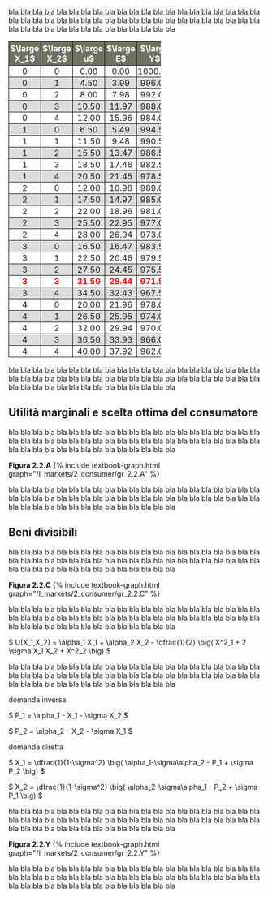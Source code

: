 


bla bla bla bla bla bla bla bla bla bla bla bla bla bla bla bla bla bla bla bla bla bla bla bla bla bla bla bla 
bla bla bla bla bla bla bla bla bla bla bla bla bla bla bla bla bla bla bla bla bla bla bla bla bla bla bla bla

<style>
  .alf { border-collapse: collapse; width:300px; }
  .alf th,
  .alf td { padding: 1px; border: solid 1px #111111; text-align: center; }
  .alf th { padding: 3px; background-color: #717162; color: white; }
  .alf tr:nth-child(odd) {background-color: #dddddd;}
  .alf tr:nth-child(20) {color: red; font-weight: bold; }
</style>
  <table class="alf">
    <tr>
      <th> $\large X_1$ </th>
      <th> $\large X_2$ </th>
      <th> $\large u$ </th>
      <th> $\large E$ </th>
      <th> $\large Y$ </th>
      <th> $\large U$ </th>
    </tr>
    <tr> <td>0</td> <td>0</td> <td>0.00</td> <td>0.00</td> <td>1000.00</td> <td>1000.00</td> </tr>
    <tr> <td>0</td> <td>1</td> <td>4.50</td> <td>3.99</td> <td>996.01</td> <td>1000.51</td> </tr>
    <tr> <td>0</td> <td>2</td> <td>8.00</td> <td>7.98</td> <td>992.02</td> <td>1000.02</td> </tr>
    <tr> <td>0</td> <td>3</td> <td>10.50</td> <td>11.97</td> <td>988.03</td> <td>998.53</td> </tr>
    <tr> <td>0</td> <td>4</td> <td>12.00</td> <td>15.96</td> <td>984.04</td> <td>996.04</td> </tr>
    <tr> <td>1</td> <td>0</td> <td>6.50</td> <td>5.49</td> <td>994.51</td> <td>1001.01</td> </tr>
    <tr> <td>1</td> <td>1</td> <td>11.50</td> <td>9.48</td> <td>990.52</td> <td>1002.02</td> </tr>
    <tr> <td>1</td> <td>2</td> <td>15.50</td> <td>13.47</td> <td>986.53</td> <td>1002.3</td> </tr>
    <tr> <td>1</td> <td>3</td> <td>18.50</td> <td>17.46</td> <td>982.54</td> <td>1001.04</td> </tr>
    <tr> <td>1</td> <td>4</td> <td>20.50</td> <td>21.45</td> <td>978.55</td> <td>999.05</td> </tr>
    <tr> <td>2</td> <td>0</td> <td>12.00</td> <td>10.98</td> <td>989.02</td> <td>1001.02</td> </tr>
    <tr> <td>2</td> <td>1</td> <td>17.50</td> <td>14.97</td> <td>985.03</td> <td>1002.53</td> </tr>
    <tr> <td>2</td> <td>2</td> <td>22.00</td> <td>18.96</td> <td>981.04</td> <td>1003.04</td> </tr>
    <tr> <td>2</td> <td>3</td> <td>25.50</td> <td>22.95</td> <td>977.05</td> <td>1002.55</td> </tr>
    <tr> <td>2</td> <td>4</td> <td>28.00</td> <td>26.94</td> <td>973.06</td> <td>1001.06</td> </tr>
    <tr> <td>3</td> <td>0</td> <td>16.50</td> <td>16.47</td> <td>983.53</td> <td>1000.03</td> </tr>
    <tr> <td>3</td> <td>1</td> <td>22.50</td> <td>20.46</td> <td>979.54</td> <td>1002.04</td> </tr>
    <tr> <td>3</td> <td>2</td> <td>27.50</td> <td>24.45</td> <td>975.55</td> <td>1003.05</td> </tr>
    <tr> <td>3</td> <td>3</td> <td>31.50</td> <td>28.44</td> <td>971.56</td> <td>1003.06</td> </tr>
    <tr> <td>3</td> <td>4</td> <td>34.50</td> <td>32.43</td> <td>967.57</td> <td>1002.07</td> </tr>
    <tr> <td>4</td> <td>0</td> <td>20.00</td> <td>21.96</td> <td>978.04</td> <td>998.04</td> </tr>
    <tr> <td>4</td> <td>1</td> <td>26.50</td> <td>25.95</td> <td>974.05</td> <td>1000.55</td> </tr>
    <tr> <td>4</td> <td>2</td> <td>32.00</td> <td>29.94</td> <td>970.06</td> <td>1002.06</td> </tr>
    <tr> <td>4</td> <td>3</td> <td>36.50</td> <td>33.93</td> <td>966.07</td> <td>1002.57</td> </tr>
    <tr> <td>4</td> <td>4</td> <td>40.00</td> <td>37.92</td> <td>962.08</td> <td>1002.08</td> </tr>
  </table>


bla bla bla bla bla bla bla bla bla bla bla bla bla bla bla bla bla bla bla bla bla bla bla bla bla bla bla bla 
bla bla bla bla bla bla bla bla bla bla bla bla bla bla bla bla bla bla bla bla bla bla bla bla bla bla bla bla


<h2 id="SUBSEC_MU-it">Utilità marginali e scelta ottima del consumatore</h2>

bla bla bla bla bla bla bla bla bla bla bla bla bla bla bla bla bla bla bla bla bla bla bla bla bla bla bla bla 
bla bla bla bla bla bla bla bla bla bla bla bla bla bla bla bla bla bla bla bla bla bla bla bla bla bla bla bla

<a id="gr_2.2.A"><strong>Figura 2.2.A</strong></a>
{% include textbook-graph.html graph="/I_markets/2_consumer/gr_2.2.A" %}

bla bla bla bla bla bla bla bla bla bla bla bla bla bla bla bla bla bla bla bla bla bla bla bla bla bla bla bla 
bla bla bla bla bla bla bla bla bla bla bla bla bla bla bla bla bla bla bla bla bla bla bla bla bla bla bla bla







<h2 id="SUBSEC_demand-it">Beni divisibili</h2>

bla bla bla bla bla bla bla bla bla bla bla bla bla bla bla bla bla bla bla bla bla bla bla bla bla bla bla bla 
bla bla bla bla bla bla bla bla bla bla bla bla bla bla bla bla bla bla bla bla bla bla bla bla bla bla bla bla


<a id="gr_2.2.C"><strong>Figura 2.2.C</strong></a>
{% include textbook-graph.html graph="/I_markets/2_consumer/gr_2.2.C" %}


bla bla bla bla bla bla bla bla bla bla bla bla bla bla bla bla bla bla bla bla bla bla bla bla bla bla bla bla 
bla bla bla bla bla bla bla bla bla bla bla bla bla bla bla bla bla bla bla bla bla bla bla bla bla bla bla bla

$
 U(X_1,X_2) = \alpha_1 X_1 + \alpha_2 X_2 - \dfrac{1}{2} \big( X^2_1 + 2 \sigma X_1 X_2 + X^2_2 \big)
$

bla bla bla bla bla bla bla bla bla bla bla bla bla bla bla bla bla bla bla bla bla bla bla bla bla bla bla bla 
bla bla bla bla bla bla bla bla bla bla bla bla bla bla bla bla bla bla bla bla bla bla bla bla bla bla bla bla





domanda inversa 

$
 P_1 = \alpha_1 - X_1 - \sigma X_2 
$

$
 P_2 = \alpha_2 - X_2 - \sigma X_1 
$


domanda diretta

$
 X_1 = \dfrac{1}{1-\sigma^2} \big( \alpha_1-\sigma\alpha_2 - P_1 + \sigma P_2 \big) 
$

$
 X_2 = \dfrac{1}{1-\sigma^2} \big( \alpha_2-\sigma\alpha_1 - P_2 + \sigma P_1 \big) 
$

bla bla bla bla bla bla bla bla bla bla bla bla bla bla bla bla bla bla bla bla bla bla bla bla bla bla bla bla 
bla bla bla bla bla bla bla bla bla bla bla bla bla bla bla bla bla bla bla bla bla bla bla bla bla bla bla bla

<a id="gr_2.2.Y"><strong>Figura 2.2.Y</strong></a>
{% include textbook-graph.html graph="/I_markets/2_consumer/gr_2.2.Y" %}

bla bla bla bla bla bla bla bla bla bla bla bla bla bla bla bla bla bla bla bla bla bla bla bla bla bla bla bla 
bla bla bla bla bla bla bla bla bla bla bla bla bla bla bla bla bla bla bla bla bla bla bla bla bla bla bla bla

